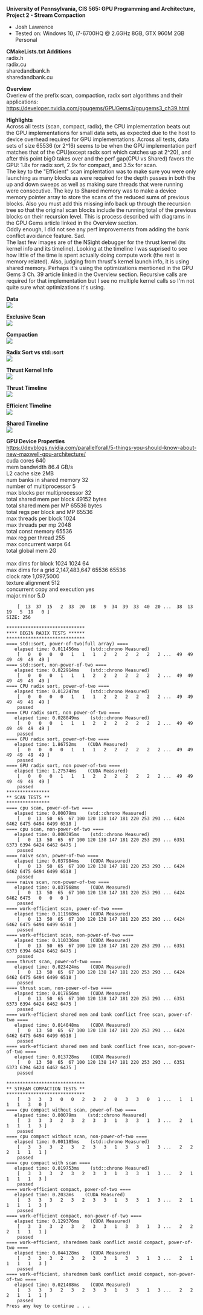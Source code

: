 **University of Pennsylvania, CIS 565: GPU Programming and Architecture,
Project 2 - Stream Compaction**

* Josh Lawrence
* Tested on: Windows 10, i7-6700HQ @ 2.6GHz 8GB, GTX 960M 2GB  Personal

**CMakeLists.txt Additions**<br />
radix.h<br />
radix.cu<br />
sharedandbank.h<br />
sharedandbank.cu<br />

**Overview**<br />
Overiew of the prefix scan, compaction, radix sort algorithms and their applications:
https://developer.nvidia.com/gpugems/GPUGems3/gpugems3_ch39.html

**Highlights**<br />
    Across all tests (scan, compact, radix), the CPU implementation beats out the GPU implementations for small data sets, as expected due to the host to device overhead required for GPU implementations. Across all tests, data sets of size 65536 (or 2^16) seems to be when the GPU implementation perf matches that of the CPU(except radix sort which catches up at 2^20), and after this point bigO takes over and the perf gap(CPU vs Shared) favors the GPU: 1.8x for radix sort, 2.9x for compact, and 3.5x for scan.
<br />
    The key to the "Efficient" scan implentation was to make sure you were only launching as many blocks as were required for the depth passes in both the up and down sweeps as well as making sure threads that were running were consecutive. The key to Shared memory was to make a device memory pointer array to store the scans of the reduced sums of previous blocks. Also you must add this missing info back up through the recursion tree so that the original scan blocks include the running total of the previous blocks on their recursion level. This is process described with diagrams in the GPU Gems article linked in the Overview section.
<br />
    Oddly enough, I did not see any perf improvements from adding the bank conflict avoidance feature. Sad.
<br />
    The last few images are of the NSight debugger for the thrust kernel (its kernel info and its timeline). Looking at the timeline I was suprised to see how little of the time is spent actually doing compute work (the rest is memory related). Also, judging from thrust's kernel launch info, it is using shared memory. Perhaps it's using the optimizations mentioned in the GPU Gems 3 Ch. 39 article linked in the Overview section. Recursive calls are required for that implementation but I see no multiple kernel calls so I'm not quite sure what optimizations it's using.

**Data**<br />
![](img/data.png)

**Exclusive Scan**<br />
![](img/graph_exclusivescan.png)

**Compaction**<br />
![](img/graph_compact.png)

**Radix Sort vs std::sort**<br />
![](img/graph_radix.png)

**Thrust Kernel Info**<br />
![](img/ThrustCudaLaunches.png)

**Thrust Timeline**<br />
![](img/ThrustTimeline.png)

**Efficient Timeline**<br />
![](img/EfficientTimeline.png)

**Shared Timeline**<br />
![](img/SharedTimeline.png)

**GPU Device Properties**<br />
https://devblogs.nvidia.com/parallelforall/5-things-you-should-know-about-new-maxwell-gpu-architecture/<br />
cuda cores 640<br />
mem bandwidth 86.4 GB/s<br />
L2 cache size 2MB<br />
num banks in shared memory 32<br />
number of multiprocessor 5<br />
max blocks per multiprocessor 32<br />
total shared mem per block 49152 bytes<br />
total shared mem per MP 65536 bytes<br />
total regs per block and MP 65536<br />
max threads per block 1024<br />
max threads per mp 2048<br />
total const memory 65536<br />
max reg per thread 255<br />
max concurrent warps 64<br />
total global mem 2G<br />
<br />
max dims for block 1024 1024 64<br />
max dims for a grid 2,147,483,647 65536 65536<br />
clock rate 1,097,5000<br />
texture alignment 512<br />
concurrent copy and execution yes<br />
major.minor 5.0<br />

```
    [  13  37  15   2  33  20  18   9  34  39  33  40  20 ...  38  13  19   5  19   0 ]
SIZE: 256

*****************************
**** BEGIN RADIX TESTS ******
*****************************
==== std::sort, power-of-two(full array) ====
   elapsed time: 0.011456ms    (std::chrono Measured)
    [   0   0   0   0   1   1   1   2   2   2   2   2   2 ...  49  49  49  49  49  49 ]
==== std::sort, non-power-of-two ====
   elapsed time: 0.022914ms    (std::chrono Measured)
    [   0   0   0   1   1   1   2   2   2   2   2   2   2 ...  49  49  49  49  49  49 ]
==== CPU radix sort, power-of-two ====
   elapsed time: 0.012247ms    (std::chrono Measured)
    [   0   0   0   0   1   1   1   2   2   2   2   2   2 ...  49  49  49  49  49  49 ]
    passed
==== CPU radix sort, non power-of-two ====
   elapsed time: 0.028049ms    (std::chrono Measured)
    [   0   0   0   1   1   1   2   2   2   2   2   2   2 ...  49  49  49  49  49  49 ]
    passed
==== GPU radix sort, power-of-two ====
   elapsed time: 1.86752ms    (CUDA Measured)
    [   0   0   0   0   1   1   1   2   2   2   2   2   2 ...  49  49  49  49  49  49 ]
    passed
==== GPU radix sort, non power-of-two ====
   elapsed time: 1.27574ms    (CUDA Measured)
    [   0   0   0   1   1   1   2   2   2   2   2   2   2 ...  49  49  49  49  49  49 ]
    passed
****************
** SCAN TESTS **
****************
==== cpu scan, power-of-two ====
   elapsed time: 0.00079ms    (std::chrono Measured)
    [   0  13  50  65  67 100 120 138 147 181 220 253 293 ... 6424 6462 6475 6494 6499 6518 ]
==== cpu scan, non-power-of-two ====
   elapsed time: 0.000395ms    (std::chrono Measured)
    [   0  13  50  65  67 100 120 138 147 181 220 253 293 ... 6351 6373 6394 6424 6462 6475 ]
    passed
==== naive scan, power-of-two ====
   elapsed time: 0.037984ms    (CUDA Measured)
    [   0  13  50  65  67 100 120 138 147 181 220 253 293 ... 6424 6462 6475 6494 6499 6518 ]
    passed
==== naive scan, non-power-of-two ====
   elapsed time: 0.037568ms    (CUDA Measured)
    [   0  13  50  65  67 100 120 138 147 181 220 253 293 ... 6424 6462 6475   0   0   0 ]
    passed
==== work-efficient scan, power-of-two ====
   elapsed time: 0.111968ms    (CUDA Measured)
    [   0  13  50  65  67 100 120 138 147 181 220 253 293 ... 6424 6462 6475 6494 6499 6518 ]
    passed
==== work-efficient scan, non-power-of-two ====
   elapsed time: 0.110336ms    (CUDA Measured)
    [   0  13  50  65  67 100 120 138 147 181 220 253 293 ... 6351 6373 6394 6424 6462 6475 ]
    passed
==== thrust scan, power-of-two ====
   elapsed time: 0.023424ms    (CUDA Measured)
    [   0  13  50  65  67 100 120 138 147 181 220 253 293 ... 6424 6462 6475 6494 6499 6518 ]
    passed
==== thrust scan, non-power-of-two ====
   elapsed time: 0.017856ms    (CUDA Measured)
    [   0  13  50  65  67 100 120 138 147 181 220 253 293 ... 6351 6373 6394 6424 6462 6475 ]
    passed
==== work-efficient shared mem and bank conflict free scan, power-of-two ====
   elapsed time: 0.014048ms    (CUDA Measured)
    [   0  13  50  65  67 100 120 138 147 181 220 253 293 ... 6424 6462 6475 6494 6499 6518 ]
    passed
==== work-efficient shared mem and bank conflict free scan, non-power-of-two ====
   elapsed time: 0.013728ms    (CUDA Measured)
    [   0  13  50  65  67 100 120 138 147 181 220 253 293 ... 6351 6373 6394 6424 6462 6475 ]
    passed

*****************************
** STREAM COMPACTION TESTS **
*****************************
    [   3   3   3   0   0   2   3   2   0   3   3   0   1 ...   1   1   1   1   3   0 ]
==== cpu compact without scan, power-of-two ====
   elapsed time: 0.00079ms    (std::chrono Measured)
    [   3   3   3   2   3   2   3   3   1   3   3   1   3 ...   2   1   1   1   1   3 ]
    passed
==== cpu compact without scan, non-power-of-two ====
   elapsed time: 0.001185ms    (std::chrono Measured)
    [   3   3   3   2   3   2   3   3   1   3   3   1   3 ...   2   2   2   1   1   1 ]
    passed
==== cpu compact with scan ====
   elapsed time: 0.019753ms    (std::chrono Measured)
    [   3   3   3   2   3   2   3   3   1   3   3   1   3 ...   2   1   1   1   1   3 ]
    passed
==== work-efficient compact, power-of-two ====
   elapsed time: 0.2032ms    (CUDA Measured)
    [   3   3   3   2   3   2   3   3   1   3   3   1   3 ...   2   1   1   1   1   3 ]
    passed
==== work-efficient compact, non-power-of-two ====
   elapsed time: 0.129376ms    (CUDA Measured)
    [   3   3   3   2   3   2   3   3   1   3   3   1   3 ...   2   2   2   1   1   1 ]
    passed
==== work-efficient, sharedmem bank conflict avoid compact, power-of-two ====
   elapsed time: 0.044128ms    (CUDA Measured)
    [   3   3   3   2   3   2   3   3   1   3   3   1   3 ...   2   1   1   1   1   3 ]
    passed
==== work-efficient, sharedmem bank conflict avoid compact, non-power-of-two ====
   elapsed time: 0.021408ms    (CUDA Measured)
    [   3   3   3   2   3   2   3   3   1   3   3   1   3 ...   2   2   2   1   1   1 ]
    passed
Press any key to continue . . .
```

